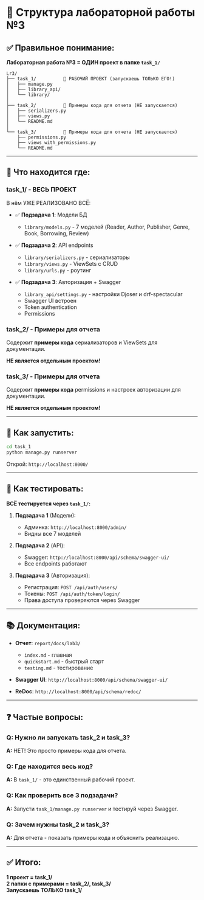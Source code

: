 # 📁 Структура лабораторной работы №3

## ✅ Правильное понимание:

**Лабораторная работа №3 = ОДИН проект в папке `task_1/`**

```
Lr3/
├── task_1/          🚀 РАБОЧИЙ ПРОЕКТ (запускаешь ТОЛЬКО ЕГО!)
│   ├── manage.py
│   ├── library_api/
│   └── library/
│
├── task_2/          📄 Примеры кода для отчета (НЕ запускается)
│   ├── serializers.py
│   ├── views.py
│   └── README.md
│
└── task_3/          📄 Примеры кода для отчета (НЕ запускается)
    ├── permissions.py
    ├── views_with_permissions.py
    └── README.md
```

---

## 🎯 Что находится где:

### task_1/ - ВЕСЬ ПРОЕКТ

В нём УЖЕ РЕАЛИЗОВАНО ВСЁ:

- ✅ **Подзадача 1**: Модели БД
  - `library/models.py` - 7 моделей (Reader, Author, Publisher, Genre, Book, Borrowing, Review)
  
- ✅ **Подзадача 2**: API endpoints
  - `library/serializers.py` - сериализаторы
  - `library/views.py` - ViewSets с CRUD
  - `library/urls.py` - роутинг
  
- ✅ **Подзадача 3**: Авторизация + Swagger
  - `library_api/settings.py` - настройки Djoser и drf-spectacular
  - Swagger UI встроен
  - Token authentication
  - Permissions

### task_2/ - Примеры для отчета

Содержит **примеры кода** сериализаторов и ViewSets для документации.

**НЕ является отдельным проектом!**

### task_3/ - Примеры для отчета

Содержит **примеры кода** permissions и настроек авторизации для документации.

**НЕ является отдельным проектом!**

---

## 🚀 Как запустить:

```bash
cd task_1
python manage.py runserver
```

Открой: `http://localhost:8000/`

---

## 🧪 Как тестировать:

**ВСЁ тестируется через `task_1/`:**

1. **Подзадача 1** (Модели):
   - Админка: `http://localhost:8000/admin/`
   - Видны все 7 моделей

2. **Подзадача 2** (API):
   - Swagger: `http://localhost:8000/api/schema/swagger-ui/`
   - Все endpoints работают

3. **Подзадача 3** (Авторизация):
   - Регистрация: `POST /api/auth/users/`
   - Токены: `POST /api/auth/token/login/`
   - Права доступа проверяются через Swagger

---

## 📚 Документация:

- **Отчет**: `report/docs/lab3/`
  - `index.md` - главная
  - `quickstart.md` - быстрый старт
  - `testing.md` - тестирование

- **Swagger UI**: `http://localhost:8000/api/schema/swagger-ui/`
- **ReDoc**: `http://localhost:8000/api/schema/redoc/`

---

## ❓ Частые вопросы:

### Q: Нужно ли запускать task_2 и task_3?
**A:** НЕТ! Это просто примеры кода для отчета.

### Q: Где находится весь код?
**A:** В `task_1/` - это единственный рабочий проект.

### Q: Как проверить все 3 подзадачи?
**A:** Запусти `task_1/manage.py runserver` и тестируй через Swagger.

### Q: Зачем нужны task_2 и task_3?
**A:** Для отчета - показать примеры кода и объяснить реализацию.

---

## ✅ Итого:

**1 проект = task_1/**  
**2 папки с примерами = task_2/, task_3/**  
**Запускаешь ТОЛЬКО task_1/**

